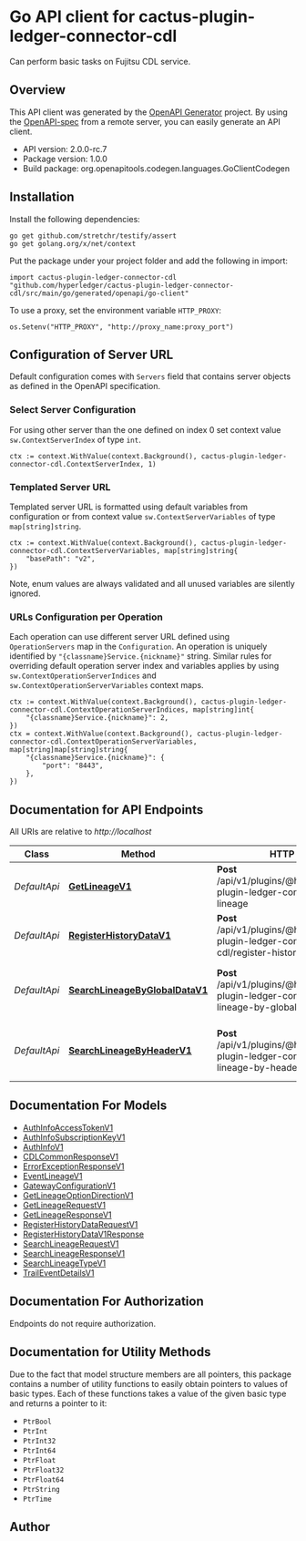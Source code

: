 # Go API client for cactus-plugin-ledger-connector-cdl

Can perform basic tasks on Fujitsu CDL service.

## Overview
This API client was generated by the [OpenAPI Generator](https://openapi-generator.tech) project.  By using the [OpenAPI-spec](https://www.openapis.org/) from a remote server, you can easily generate an API client.

- API version: 2.0.0-rc.7
- Package version: 1.0.0
- Build package: org.openapitools.codegen.languages.GoClientCodegen

## Installation

Install the following dependencies:

```shell
go get github.com/stretchr/testify/assert
go get golang.org/x/net/context
```

Put the package under your project folder and add the following in import:

```golang
import cactus-plugin-ledger-connector-cdl "github.com/hyperledger/cactus-plugin-ledger-connector-cdl/src/main/go/generated/openapi/go-client"
```

To use a proxy, set the environment variable `HTTP_PROXY`:

```golang
os.Setenv("HTTP_PROXY", "http://proxy_name:proxy_port")
```

## Configuration of Server URL

Default configuration comes with `Servers` field that contains server objects as defined in the OpenAPI specification.

### Select Server Configuration

For using other server than the one defined on index 0 set context value `sw.ContextServerIndex` of type `int`.

```golang
ctx := context.WithValue(context.Background(), cactus-plugin-ledger-connector-cdl.ContextServerIndex, 1)
```

### Templated Server URL

Templated server URL is formatted using default variables from configuration or from context value `sw.ContextServerVariables` of type `map[string]string`.

```golang
ctx := context.WithValue(context.Background(), cactus-plugin-ledger-connector-cdl.ContextServerVariables, map[string]string{
	"basePath": "v2",
})
```

Note, enum values are always validated and all unused variables are silently ignored.

### URLs Configuration per Operation

Each operation can use different server URL defined using `OperationServers` map in the `Configuration`.
An operation is uniquely identified by `"{classname}Service.{nickname}"` string.
Similar rules for overriding default operation server index and variables applies by using `sw.ContextOperationServerIndices` and `sw.ContextOperationServerVariables` context maps.

```golang
ctx := context.WithValue(context.Background(), cactus-plugin-ledger-connector-cdl.ContextOperationServerIndices, map[string]int{
	"{classname}Service.{nickname}": 2,
})
ctx = context.WithValue(context.Background(), cactus-plugin-ledger-connector-cdl.ContextOperationServerVariables, map[string]map[string]string{
	"{classname}Service.{nickname}": {
		"port": "8443",
	},
})
```

## Documentation for API Endpoints

All URIs are relative to *http://localhost*

Class | Method | HTTP request | Description
------------ | ------------- | ------------- | -------------
*DefaultApi* | [**GetLineageV1**](docs/DefaultApi.md#getlineagev1) | **Post** /api/v1/plugins/@hyperledger/cactus-plugin-ledger-connector-cdl/get-lineage | Get lineage trail from CDL.
*DefaultApi* | [**RegisterHistoryDataV1**](docs/DefaultApi.md#registerhistorydatav1) | **Post** /api/v1/plugins/@hyperledger/cactus-plugin-ledger-connector-cdl/register-history-data | Register new data trail on CDL
*DefaultApi* | [**SearchLineageByGlobalDataV1**](docs/DefaultApi.md#searchlineagebyglobaldatav1) | **Post** /api/v1/plugins/@hyperledger/cactus-plugin-ledger-connector-cdl/search-lineage-by-globaldata | Search lineage using global data fields.
*DefaultApi* | [**SearchLineageByHeaderV1**](docs/DefaultApi.md#searchlineagebyheaderv1) | **Post** /api/v1/plugins/@hyperledger/cactus-plugin-ledger-connector-cdl/search-lineage-by-header | Search lineage using header fields.


## Documentation For Models

 - [AuthInfoAccessTokenV1](docs/AuthInfoAccessTokenV1.md)
 - [AuthInfoSubscriptionKeyV1](docs/AuthInfoSubscriptionKeyV1.md)
 - [AuthInfoV1](docs/AuthInfoV1.md)
 - [CDLCommonResponseV1](docs/CDLCommonResponseV1.md)
 - [ErrorExceptionResponseV1](docs/ErrorExceptionResponseV1.md)
 - [EventLineageV1](docs/EventLineageV1.md)
 - [GatewayConfigurationV1](docs/GatewayConfigurationV1.md)
 - [GetLineageOptionDirectionV1](docs/GetLineageOptionDirectionV1.md)
 - [GetLineageRequestV1](docs/GetLineageRequestV1.md)
 - [GetLineageResponseV1](docs/GetLineageResponseV1.md)
 - [RegisterHistoryDataRequestV1](docs/RegisterHistoryDataRequestV1.md)
 - [RegisterHistoryDataV1Response](docs/RegisterHistoryDataV1Response.md)
 - [SearchLineageRequestV1](docs/SearchLineageRequestV1.md)
 - [SearchLineageResponseV1](docs/SearchLineageResponseV1.md)
 - [SearchLineageTypeV1](docs/SearchLineageTypeV1.md)
 - [TrailEventDetailsV1](docs/TrailEventDetailsV1.md)


## Documentation For Authorization

Endpoints do not require authorization.


## Documentation for Utility Methods

Due to the fact that model structure members are all pointers, this package contains
a number of utility functions to easily obtain pointers to values of basic types.
Each of these functions takes a value of the given basic type and returns a pointer to it:

* `PtrBool`
* `PtrInt`
* `PtrInt32`
* `PtrInt64`
* `PtrFloat`
* `PtrFloat32`
* `PtrFloat64`
* `PtrString`
* `PtrTime`

## Author




